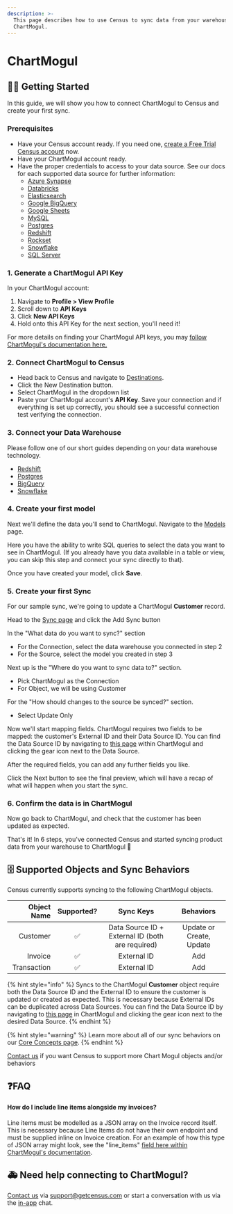 ```yaml
---
description: >-
  This page describes how to use Census to sync data from your warehouse to
  ChartMogul.
---
```


# ChartMogul

## 🏃‍♀️ Getting Started

In this guide, we will show you how to connect ChartMogul to Census and create your first sync.

### Prerequisites

* Have your Census account ready. If you need one, [create a Free Trial Census account](https://app.getcensus.com/) now.
* Have your ChartMogul account ready.
* Have the proper credentials to access to your data source. See our docs for each supported data source for further information:
  * [Azure Synapse](../sources/azure-synapse.md)
  * [Databricks](https://docs.getcensus.com/sources/databricks)
  * [Elasticsearch](https://docs.getcensus.com/sources/elasticsearch)
  * [Google BigQuery](https://docs.getcensus.com/sources/google-bigquery)
  * [Google Sheets](https://docs.getcensus.com/sources/google-sheets)
  * [MySQL](https://docs.getcensus.com/sources/mysql)
  * [Postgres](https://docs.getcensus.com/sources/postgres)
  * [Redshift](https://docs.getcensus.com/sources/redshift)
  * [Rockset](https://docs.getcensus.com/sources/rockset)
  * [Snowflake](https://docs.getcensus.com/sources/snowflake)
  * [SQL Server](https://docs.getcensus.com/sources/sql-server)

### 1. Generate a ChartMogul API Key

In your ChartMogul account:

1. Navigate to **Profile > View Profile**
2. Scroll down to **API Keys**
3. Click **New API Keys**&#x20;
4. Hold onto this API Key for the next section, you'll need it!

For more details on finding your ChartMogul API keys, you may [follow ChartMogul's documentation here.](https://dev.chartmogul.com/docs/authentication)

### 2. Connect ChartMogul to Census

* Head back to Census and navigate to [Destinations](https://app.getcensus.com/destinations).
* Click the New Destination button.
* Select ChartMogul in the dropdown list
* Paste your ChartMogul account's **API Key**. Save your connection and if everything is set up correctly, you should see a successful connection test verifying the connection.

### 3. Connect your Data Warehouse

Please follow one of our short guides depending on your data warehouse technology.

* [Redshift](https://help.getcensus.com/article/10-configuring-redshift-postgresql-access)
* [Postgres](https://help.getcensus.com/article/10-configuring-redshift-postgresql-access)
* [BigQuery](https://help.getcensus.com/article/21-configuring-bigquery-access)
* [Snowflake](https://help.getcensus.com/article/8-configuring-snowflake-access)

### 4. Create your first model

Next we'll define the data you'll send to ChartMogul. Navigate to the [Models](https://app.getcensus.com/models) page.

Here you have the ability to write SQL queries to select the data you want to see in ChartMogul. (If you already have you data available in a table or view, you can skip this step and connect your sync directly to that).

Once you have created your model, click **Save**.&#x20;

### 5. Create your first Sync

For our sample sync, we're going to update a ChartMogul **Customer** record.&#x20;

Head to the [Sync page](https://app.getcensus.com/syncs) and click the Add Sync button

In the "What data do you want to sync?" section

* For the Connection, select the data warehouse you connected in step 2
* For the Source, select the model you created in step 3

Next up is the "Where do you want to sync data to?" section.

* Pick ChartMogul as the Connection
* For Object, we will be using Customer

For the "How should changes to the source be synced?" section.&#x20;

* Select Update Only

Now we'll start mapping fields. ChartMogul requires two fields to be mapped: the customer's External ID and their Data Source ID. You can find the Data Source ID by navigating to [this page](https://t.sidekickopen01.com/s3t/c/5/f18dQhb0S7kF8cFC2RW1K7Z1759hl3kW7\_k2841CX6NGW35QNwB7tCtH0Vs7zDQ8qd1Kwf197v5Y04?te=W3R5hFj4cm2zwW3zfPSj3F7xMPW4fKXXf4hHZdBW43T4MG1LwsHHW3yLX3g3zhrVDW49NLhq3zhrqJF4cNcV-W1v31\&si=8000000017473620\&pi=3d1e4afe-99d8-4b66-b041-de8a431bfb88) within ChartMogul and clicking the gear icon next to the Data Source.

After the required fields, you can add any further fields you like.&#x20;

Click the Next button to see the final preview, which will have a recap of what will happen when you start the sync.

### 6. Confirm the data is in ChartMogul

Now go back to ChartMogul, and check that the customer has been updated as expected.

That's it! In 6 steps, you've connected Census and started syncing product data from your warehouse to ChartMogul 🎉

## 🗄 Supported Objects and Sync Behaviors <a href="#supported-objects-and-sync-behaviors" id="supported-objects-and-sync-behaviors"></a>

Census currently supports syncing to the following ChartMogul objects.

| **Object Name** | **Supported?** | **Sync Keys**  |      **Behaviors**       |
| --------------: | :------------: | :------------: |:------------------------:|
| Customer      |        ✅      | Data Source ID + External ID (both are required) | Update or Create, Update |
| Invoice      |        ✅      | External ID |           Add            |
| Transaction      |        ✅      | External ID |           Add            |

{% hint style="info" %}
Syncs to the ChartMogul **Customer** object require both the Data Source ID and the External ID to ensure the customer is updated or created as expected. This is necessary because External IDs can be duplicated across Data Sources. You can find the Data Source ID by navigating to [this page](https://t.sidekickopen01.com/s3t/c/5/f18dQhb0S7kF8cFC2RW1K7Z1759hl3kW7\_k2841CX6NGW35QNwB7tCtH0Vs7zDQ8qd1Kwf197v5Y04?te=W3R5hFj4cm2zwW3zfPSj3F7xMPW4fKXXf4hHZdBW43T4MG1LwsHHW3yLX3g3zhrVDW49NLhq3zhrqJF4cNcV-W1v31\&si=8000000017473620\&pi=3d1e4afe-99d8-4b66-b041-de8a431bfb88) in ChartMogul and clicking the gear icon next to the desired Data Source.
{% endhint %}

{% hint style="warning" %}
Learn more about all of our sync behaviors on our [Core Concepts page](../basics/core-concept/#the-different-sync-behaviors).
{% endhint %}

[Contact us](mailto:support@getcensus.com) if you want Census to support more Chart Mogul objects and/or behaviors

## :question:FAQ

#### How do I include line items alongside my invoices?

Line items must be modelled as a JSON array on the Invoice record itself. This is necessary because Line Items do not have their own endpoint and must be supplied inline on Invoice creation. For an example of how this type of JSON array might look, see the "line\_items" [field here within ChartMogul's documentation](https://dev.chartmogul.com/reference/import-customers-invoices).

## 🚑 Need help connecting to ChartMogul?

[Contact us](mailto:support@getcensus.com) via support@getcensus.com or start a conversation with us via the [in-app](https://app.getcensus.com) chat.
